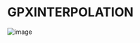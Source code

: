# GPXINTERPOLATION

![image](https://user-images.githubusercontent.com/13238064/201674732-fb61426e-f800-48e3-b44c-38443d6cc918.png)
